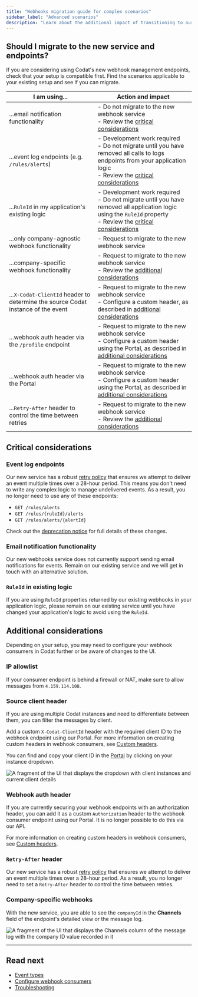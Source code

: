 ```yaml
---
title: "Webhooks migration guide for complex scenarios"
sidebar_label: "Advanced scenarios"
description: "Learn about the additional impact of transitioning to our new service based on your specific setup"
---
```


## Should I migrate to the new service and endpoints?

If you are considering using Codat's new webhook management endpoints, check that your setup is compatible first. Find the scenarios applicable to your existing setup and see if you can migrate.

| I am using...                                                                    | Action and impact                                                                                                                                                                                                                                                                                                |
|----------------------------------------------------------------------------------|------------------------------------------------------------------------------------------------------------------------------------------------------------------------------------------------------------------------------------------------------------------------------------------------------------------|
| ...email notification functionality                                              | - Do not migrate to the new webhook service <br/> - Review the [critical considerations](/using-the-api/webhooks/migration-guide-advanced#email-notification-functionality)                                       |
| ...event log endpoints (e.g. `/rules/alerts`)                                    | - Development work required <br/> - Do not migrate until you have removed all calls to logs endpoints from your application logic <br/> - Review the [critical considerations](/using-the-api/webhooks/migration-guide-advanced#event-log-endpoints)                                                                                             |
| ...`RuleId` in my application's existing logic                                   | - Development work required <br/> - Do not migrate until you have removed all application logic using the `RuleId` property <br/> - Review the [critical considerations](/using-the-api/webhooks/migration-guide-advanced#ruleid-in-existing-logic)                                                                                        |
| ...only company-agnostic webhook functionality                                   | - Request to migrate to the new webhook service <br/>                                                                                                                                                                |
| ...company-specific webhook functionality                                        | - Request to migrate to the new webhook service <br/> - Review the [additional considerations](/using-the-api/webhooks/migration-guide-advanced#company-specific-webhooks)                                                                                 |
| ...`X-Codat-ClientId` header to determine the source Codat instance of the event | - Request to migrate to the new webhook service <br/> - Configure a custom header, as described in [additional considerations](/using-the-api/webhooks/migration-guide-advanced#source-client-header)                 |
| ...webhook auth header via the `/profile` endpoint                               | - Request to migrate to the new webhook service <br/> - Configure a custom header using the Portal, as described in [additional considerations](/using-the-api/webhooks/migration-guide-advanced#webhook-auth-header) |
| ...webhook auth header via the Portal                                            | - Request to migrate to the new webhook service <br/> - Configure a custom header using the Portal, as described in [additional considerations](/using-the-api/webhooks/migration-guide-advanced#webhook-auth-header) |
| ...`Retry-After` header to control the time between retries                      | - Request to migrate to the new webhook service <br/> - Review the [additional considerations](/using-the-api/webhooks/migration-guide-advanced#retry-after-header)                                                   |

## Critical considerations

### Event log endpoints

Our new service has a robust [retry policy](/using-the-api/webhooks/troubleshooting#retry-policy) that ensures we attempt to deliver an event multiple times over a 28-hour period. This means you don't need to write any complex logic to manage undelivered events. As a result, you no longer need to use any of these endpoints:

- `GET /rules/alerts`
- `GET /rules/{ruleId}/alerts`
- `GET /rules/alerts/{alertId}`

Check out the [deprecation notice](/updates/240306-deprecation-rules-alerts) for full details of these changes. 

### Email notification functionality  

Our new webhooks service does not currently support sending email notifications for events. Remain on our existing service and we will get in touch with an alternative solution.

### `RuleId` in existing logic

If you are using `RuleId` properties returned by our existing webhooks in your application logic, please remain on our existing service until you have changed your application's logic to avoid using the `RuleId`.

## Additional considerations

Depending on your setup, you may need to configure your webhook consumers in Codat further or be aware of changes to the UI. 

### IP allowlist

If your consumer endpoint is behind a firewall or NAT, make sure to allow messages from `4.159.114.108`.

### Source client header

If you are using multiple Codat instances and need to differentiate between them, you can filter the messages by client. 

Add a custom `X-Codat-ClientId` header with the required client ID to the webhook endpoint using our Portal. For more information on creating custom headers in webhook consumers, see [Custom headers](/using-the-api/webhooks/create-consumer#custom-headers).

You can find and copy your client ID in the [Portal](https://app.codat.io) by clicking on your instance dropdown.

![A fragment of the UI that displays the dropdown with client instances and current client details](/img/use-the-api/0049-clientid-portal.png)

### Webhook auth header

If you are currently securing your webhook endpoints with an authorization header, you can add it as a custom `Authorization` header to the webhook consumer endpoint using our Portal. It is no longer possible to do this via our API.

For more information on creating custom headers in webhook consumers, see [Custom headers](/using-the-api/webhooks/create-consumer#custom-headers).

### `Retry-After` header

Our new service has a robust [retry policy](/using-the-api/webhooks/troubleshooting#retry-policy) that ensures we attempt to deliver an event multiple times over a 28-hour period. As a result, you no longer need to set a `Retry-After` header to control the time between retries. 

### Company-specific webhooks

With the new service, you are able to see the `companyId` in the **Channels** field of the endpoint's detailed view or the message log. 

![A fragment of the UI that displays the Channels column of the message log with the company ID value recorded in it](/img/use-the-api/0047-message-channels.png)

---

## Read next

- [Event types](/using-the-api/webhooks/event-types)
- [Configure webhook consumers](/using-the-api/webhooks/create-consumer)
- [Troubleshooting](/using-the-api/webhooks/troubleshooting)
